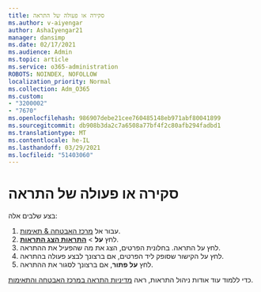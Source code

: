 ```yaml
---
title: סקירה או פעולה של התראה
ms.author: v-aiyengar
author: AshaIyengar21
manager: dansimp
ms.date: 02/17/2021
ms.audience: Admin
ms.topic: article
ms.service: o365-administration
ROBOTS: NOINDEX, NOFOLLOW
localization_priority: Normal
ms.collection: Adm_O365
ms.custom:
- "3200002"
- "7670"
ms.openlocfilehash: 986907debe21cee760485148eb971abf80041899
ms.sourcegitcommit: db908b3da2c7a6508a77bf4f2c80afb294fadbd1
ms.translationtype: MT
ms.contentlocale: he-IL
ms.lasthandoff: 03/29/2021
ms.locfileid: "51403060"
---
```

# <a name="review-or-act-on-an-alert"></a>סקירה או פעולה של התראה

בצע שלבים אלה:

1. עבור אל [מרכז האבטחה & תאימות](https://go.microsoft.com/fwlink/p/?linkid=2077143).
1. לחץ **על**  >  **[התראות הצג התראות](https://go.microsoft.com/fwlink/?linkid=2103301)**.
1. לחץ על התראה. בחלונית הפרטים, הצג את מה שהפעיל את ההתראה.
1. לחץ על הקישור שסופק ליד הפרטים, אם ברצונך לבצע פעולה בהתראה.
1. לחץ **על פתור**, אם ברצונך לסגור את ההתראה.

כדי ללמוד עוד אודות ניהול התראות, ראה [מדיניות התראה במרכז האבטחה והתאימות](https://go.microsoft.com/fwlink/?linkid=2103211).

